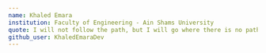 ```yaml
---
name: Khaled Emara
institution: Faculty of Engineering - Ain Shams University
quote: I will not follow the path, but I will go where there is no path, and I will leave a trail.
github_user: KhaledEmaraDev
---
```

